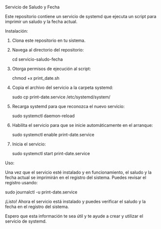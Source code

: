 Servicio de Saludo y Fecha

Este repositorio contiene un servicio de systemd que ejecuta un script para imprimir un saludo y la fecha actual.

Instalación:

1. Clona este repositorio en tu sistema.

2. Navega al directorio del repositorio:

   cd servicio-saludo-fecha

3. Otorga permisos de ejecución al script:

   chmod +x print_date.sh

4. Copia el archivo del servicio a la carpeta systemd:

   sudo cp print-date.service /etc/systemd/system/

5. Recarga systemd para que reconozca el nuevo servicio:

   sudo systemctl daemon-reload

6. Habilita el servicio para que se inicie automáticamente en el arranque:

   sudo systemctl enable print-date.service

7. Inicia el servicio:

   sudo systemctl start print-date.service

Uso:

Una vez que el servicio esté instalado y en funcionamiento, el saludo y la fecha actual se imprimirán en el registro del sistema. Puedes revisar el registro usando:

sudo journalctl -u print-date.service

¡Listo! Ahora el servicio está instalado y puedes verificar el saludo y la fecha en el registro del sistema.

Espero que esta información te sea útil y te ayude a crear y utilizar el servicio de systemd.
